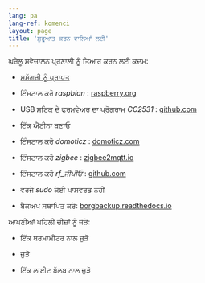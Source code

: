 ```yaml
---
lang: pa
lang-ref: komenci
layout: page
title: 'ਸ਼ੁਰੂਆਤ ਕਰਨ ਵਾਲਿਆਂ ਲਈ'
---
```


ਘਰੇਲੂ ਸਵੈਚਾਲਨ ਪ੍ਰਣਾਲੀ ਨੂੰ ਤਿਆਰ ਕਰਨ ਲਈ ਕਦਮ:  

* [ਸਮੱਗਰੀ ਨੂੰ ਪ੍ਰਾਪਤ](_posts/2020-08-31-aparataro.md)

* ਇੰਸਟਾਲ ਕਰੋ _raspbian_ : [raspberry.org](https://www.raspberrypi.org/documentation/installation/installing-images/README.md)

* USB ਸਟਿਕ ਦੇ ਫਰਮਵੇਅਰ ਦਾ ਪ੍ਰੋਗਰਾਮ _CC2531_ : [github.com](https://github.com/jmichault/flash_cc2531)

* ਇੱਕ ਐਂਟੀਨਾ ਬਣਾਓ

* ਇੰਸਟਾਲ ਕਰੋ _domoticz_ : [domoticz.com](https://www.domoticz.com/wiki/Raspberry_Pi)

* ਇੰਸਟਾਲ ਕਰੋ _zigbee_ : [zigbee2mqtt.io](https://www.zigbee2mqtt.io/getting_started/running_zigbee2mqtt.html)

* ਇੰਸਟਾਲ ਕਰੋ _rf_ਜੀਪੀਓ_ : [github.com](https://github.com/jmichault/rf_gpio/blob/master/LeguMin.md)

* ਵਰਜੋ _sudo_ ਕੋਈ ਪਾਸਵਰਡ ਨਹੀਂ

* ਬੈਕਅਪ ਸਥਾਪਿਤ ਕਰੋ: [borgbackup.readthedocs.io](https://borgbackup.readthedocs.io/en/stable/installation.html)


ਆਪਣੀਆਂ ਪਹਿਲੀ ਚੀਜ਼ਾਂ ਨੂੰ ਜੋੜੋ:  
* ਇੱਕ ਥਰਮਾਮੀਟਰ ਨਾਲ ਜੁੜੋ

* ਜੁੜੋ

* ਇੱਕ ਲਾਈਟ ਬੱਲਬ ਨਾਲ ਜੁੜੋ


